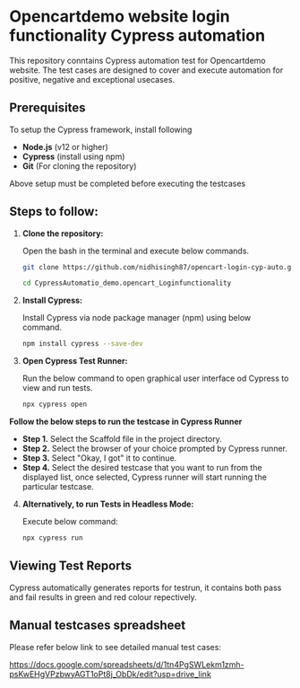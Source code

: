 # Opencartdemo website login functionality Cypress automation

This repository conntains Cypress automation test for Opencartdemo website. The test cases are designed to cover and execute automation for positive, negative and exceptional usecases.

## Prerequisites

To setup the Cypress framework, install following 

- **Node.js** (v12 or higher)
- **Cypress** (install using npm)
- **Git** (For cloning the repository)

Above setup must be completed before executing the testcases

## Steps to follow:

1. **Clone the repository:**

   Open the bash in the terminal and execute below commands.

   ```bash
   git clone https://github.com/nidhisingh87/opencart-login-cyp-auto.git
   ```

   ```bash
   cd CypressAutomatio_demo.opencart_Loginfunctionality
   ```

2. **Install Cypress:**

   Install Cypress via node package manager (npm) using below command.

   ```bash
   npm install cypress --save-dev
   ```


3. **Open Cypress Test Runner:**

   Run the below command to open graphical user interface od Cypress to view and run tests.

   ```bash
   npx cypress open
   ```

**Follow the below steps to run the testcase in Cypress Runner**
 
- **Step 1.** Select the Scaffold file in the project directory.
- **Step 2.** Select the browser of your choice prompted by Cypress runner.
- **Step 3.** Select "Okay, I got" it to continue.
- **Step 4.** Select the desired testcase that you want to run from the displayed list, once selected, Cypress runner will start running the particular testcase.


4. **Alternatively, to run Tests in Headless Mode:**

   Execute below command:

   ```bash
   npx cypress run
   ```

## Viewing Test Reports

Cypress automatically generates reports for testrun, it contains both pass and fail results in green and red colour repectively.


## Manual testcases spreadsheet
Please refer below link to see detailed manual test cases:

https://docs.google.com/spreadsheets/d/1tn4PgSWLekm1zmh-psKwEHgVPzbwyAGT1oPt8j_ObDk/edit?usp=drive_link